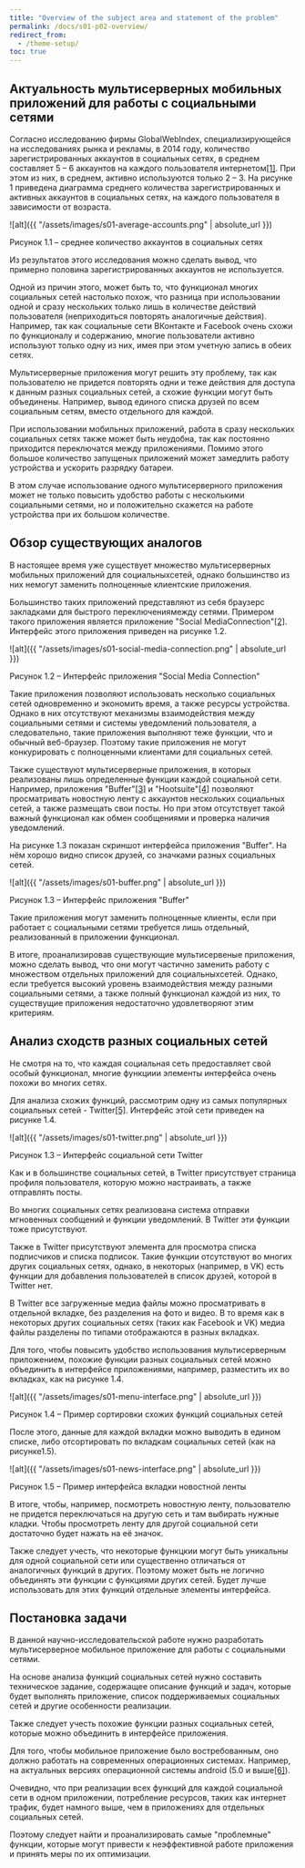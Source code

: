 ```yaml
---
title: "Overview of the subject area and statement of the problem"
permalink: /docs/s01-p02-overview/
redirect_from:
  - /theme-setup/
toc: true
---
```

## Актуальность мультисерверных мобильных приложений для работы с социальными сетями

Согласно исследованию фирмы GlobalWebIndex, специализирующейся на исследованиях рынка и рекламы, в 2014 году, количество зарегистрированных аккаунтов в социальных сетях, в среднем составляет 5 – 6 аккаунтов на каждого пользователя интернетом[[1]](/afflyas/docs/s01-p06-references/). При этом из них, в среднем, активно используются только 2 – 3. На рисунке 1 приведена диаграмма среднего количества зарегистрированных и активных аккаунтов в социальных сетях, на каждого пользователя в зависимости от возраста.

![alt]({{ "/assets/images/s01-average-accounts.png" | absolute_url }})

Рисунок 1.1 – среднее количество аккаунтов в социальных сетях

Из результатов этого исследования можно сделать вывод, что примерно половина зарегистрированных аккаунтов не используется.

Одной из причин этого, может быть то, что функционал многих социальных сетей настолько похож, что разница при использовании одной и сразу нескольких только лишь в количестве действий пользователя (неприходиться повторять аналогичные действия). Например, так как социальные сети ВКонтакте и Facebook очень схожи по функционалу и содержанию, многие пользователи активно используют только одну из них, имея при этом учетную запись в обеих сетях.

Мультисерверные приложения могут решить эту проблему, так как пользователю не придется повторять одни и теже действия для доступа к данным разных социальных сетей, а схожие функции могут быть объединены. Например, вывод единого списка друзей по всем социальным сетям, вместо отдельного для каждой.

При использовании мобильных приложений, работа в сразу нескольких социальных сетях также может быть неудобна, так как постоянно приходится переключатся между приложениями. Помимо этого большое количество запущеных приложений может замедлить работу устройства и ускорить разрядку батареи.

В этом случае использование одного мультисерверного приложения может не только повысить удобство работы с несколькими социальными сетями, но и положительно скажется на работе устройства при их большом количестве.

## Обзор существующих аналогов

В настоящее время уже существует множество мультисерверных мобильных приложений для социальныхсетей, однако большинство из них немогут заменить полноценные клиентские приложения.

Большинство таких приложений представляют из себя браузерс закладками для быстрого переключениямежду сетями. Примером такого приложения является приложение "Social MediaConnection"[[2]](/afflyas/docs/s01-p06-references/). Интерфейс этого приложения приведен на рисунке 1.2.

![alt]({{ "/assets/images/s01-social-media-connection.png" | absolute_url }})

Рисунок 1.2 – Интерфейс приложения "Social Media Connection"

Такие приложения позволяют использовать несколько социальных сетей одновременно и экономить время, а также ресурсы устройства. Однако в них отсутствуют механизмы взаимодействия между социальными сетями и системы уведомлений пользователя, а следовательно, такие приложения выполняют теже функции, что и обычный веб-браузер. Поэтому такие приложения не могут конкурировать с полноценными клиентами для социальных сетей.

Также существуют мультисерверные приложения, в которых реализованы лишь определенные функции каждой социальной сети. Например, приложения "Buffer"[[3]](/afflyas/docs/s01-p06-references/) и "Hootsuite"[[4]](/afflyas/docs/s01-p06-references/) позволяют просматривать новостную ленту с аккаунтов нескольких социальных сетей, а также размещать свои посты. Но при этом отсутствует такой важный функционал как обмен сообщениями и проверка наличия уведомлений.

На рисунке 1.3 показан скриншот интерфейса приложения "Buffer". На нём хорошо видно список друзей, со значками разных социальных сетей.

![alt]({{ "/assets/images/s01-buffer.png" | absolute_url }})

Рисунок 1.3 – Интерфейс приложения "Buffer"

Такие приложения могут заменить полноценные клиенты, если при работает с социальными сетями требуется лишь отдельный, реализованный в приложении функционал.

В итоге, проанализировав существующие мультисервеные приложения, можно сделать вывод, что они могут частично заменить работу с множеством отдельных приложений для социальныхсетей. Однако, если требуется высокий уровень взаимодействия между разными социальными сетями, а также полный функционал каждой из них, то существущие приложения недостаточно удовлетворяют этим критериям.

## Анализ сходств разных социальных сетей

Не смотря на то, что каждая социальная сеть предоставляет свой особый функционал, многие функциии элементы интерфейса очень похожи во многих сетях.

Для анализа схожих функций, рассмотрим одну из самых популярных социальных сетей - Twitter[[5]](/afflyas/docs/s01-p06-references/). Интерфейс этой сети приведен на рисунке 1.4.

![alt]({{ "/assets/images/s01-twitter.png" | absolute_url }})

Рисунок 1.3 – Интерфейс социальной сети Twitter

Как и в большинстве социальных сетей, в Twitter присутствует страница профиля пользователя, которую можно настраивать, а также отправлять посты.

Во многих социальных сетях реализована система отправки мгновенных сообщений и функции уведомлений. В Twitter эти функции тоже присутствуют. 

Также в Twitter присутствуют элемента для просмотра списка подписчиков и списка подписок. Такие функции отсутствуют во многих других социальных сетях, однако, в некоторых (например, в VK) есть функции для добавления пользователей в список друзей, которой в Twitter нет.

В Twitter все загруженные медиа файлы можно просматривать в отдельной вкладке, без разделения на фото и видео. В то время как в некоторых других социальных сетях (таких как Facebook и VK) медиа файлы разделены по типами отображаются в разных вкладках.

Для того, чтобы повысить удобство использования мультисерверным приложением, похожие функции разных социальных сетей можно объединить в интерфейсе приложениями, например, разместить их во вкладках, как на рисунке 1.4.

![alt]({{ "/assets/images/s01-menu-interface.png" | absolute_url }})

Рисунок 1.4 – Пример сортировки схожих функций социальных сетей

После этого, данные для каждой вкладки можно выводить в едином списке, либо отсортировать по вкладкам социальных сетей (как на рисунке1.5).

![alt]({{ "/assets/images/s01-news-interface.png" | absolute_url }})

Рисунок 1.5 – Пример интерфейса вкладки новостной ленты

В итоге, чтобы, например, посмотреть новостную ленту, пользователю не придется переключаться на другую сеть и там выбирать нужные кладки. Чтобы просмотреть ленту для другой социальной сети достаточно будет нажать на её значок.

Также следует учесть, что некоторые функцкии могут быть уникальны для одной социальной сети или существенно отличаться от аналогичных функций в других. Поэтому может быть не логично объединять эти функции с функциями других сетей. Будет лучше использовать для этих функций отдельные элементы интерфейса.

## Постановка задачи

В данной научно-исследовательской работе нужно разработать мультисерверное мобильное приложение для работы с социальными сетями.

На основе анализа функций социальных сетей нужно составить техническое задание, содержащее описание функций и задач, которые будет выполнять приложение, список поддерживаемых социальных сетей и другие особенности реализации.

Также следует учесть похожие функции разных социальных сетей, которые можно объединить в интерфейсе приложения.

Для того, чтобы мобильное приложение было востребованным, оно должно работать на современных операционных системах. Например, на актуальных версиях операционной системы android (5.0 и выше[[6]](/afflyas/docs/s01-p06-references/)). 

Очевидно, что при реализации всех функций для каждой социальной сети в одном приложении, потребление ресурсов, таких как интернет трафик, будет намного выше, чем в приложениях для отдельных социальных cетей.

Поэтому следует найти и проанализировать самые "проблемные" функции, которые могут привести к неэффективной работе приложения и принять меры по их оптимизации.